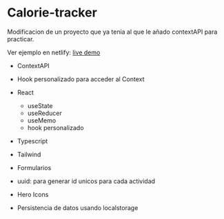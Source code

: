 # Calorie-tracker

Modificacion de un proyecto que ya tenia al que le añado contextAPI para practicar.

Ver ejemplo en netlify: [live demo](https://contador-calorias-con-contextapi.netlify.app/)

- ContextAPI

- Hook personalizado para acceder al Context

- React
  - useState
  - useReducer
  - useMemo
  - hook personalizado
- Typescript

- Tailwind

- Formularios

- uuid: para generar id unicos para cada actividad

- Hero Icons

- Persistencia de datos usando localstorage
